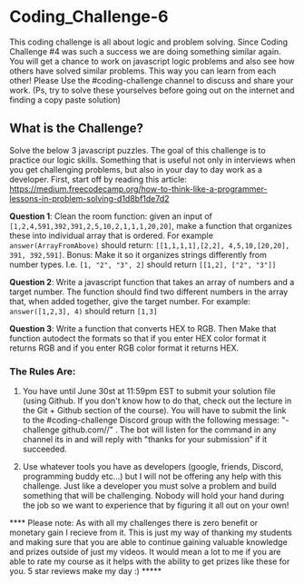 # Coding_Challenge-6

This coding challenge is all about logic and problem solving. Since Coding Challenge #4 was such a success we are doing something similar again. You will get a chance to work on javascript logic problems and also see how others have solved similar problems. This way you can learn from each other! Please Use the #coding-challenge channel to discuss and share your work. (Ps, try to solve these yourselves before going out on the internet and finding a copy paste solution)

## What is the Challenge?

Solve the below 3 javascript puzzles. The goal of this challenge is to practice our logic skills. Something that is useful not only in interviews when you get challenging problems, but also in your day to day work as a developer. First, start off by reading this article: https://medium.freecodecamp.org/how-to-think-like-a-programmer-lessons-in-problem-solving-d1d8bf1de7d2

**Question 1**: Clean the room function: given an input of `[1,2,4,591,392,391,2,5,10,2,1,1,1,20,20]`, make a function that organizes these into individual array that is ordered. For example `answer(ArrayFromAbove)` should return: `[[1,1,1,1],[2,2], 4,5,10,[20,20], 391, 392,591]`. Bonus: Make it so it organizes strings differently from number types. I.e. `[1, "2", "3", 2]` should return `[[1,2], ["2", "3"]]`

**Question 2**: Write a javascript function that takes an array of numbers and a target number. The function should find two different numbers in the array that, when added together, give the target number. For example: `answer([1,2,3], 4)` should return `[1,3]`

**Question 3**: Write a function that converts HEX to RGB. Then Make that function autodect the formats so that if you enter HEX color format it returns RGB and if you enter RGB color format it returns HEX.

### The Rules Are:

1. You have until June 30st at 11:59pm EST to submit your solution file (using Github. If you don't know how to do that, check out the lecture in the Git + Github section of the course). You will have to submit the link to the #coding-challenge Discord group with the following message:  "-challenge github.com/<username>/<repo>" . The bot will listen for the command in any channel its in and will reply with "thanks for your submission" if it succeeded. 

2. Use whatever tools you have as developers (google, friends, Discord, programming buddy etc...) but I will not be offering any help with this challenge. Just like a developer you must solve a problem and build something that will be challenging. Nobody will hold your hand during the job so we want to experience that by figuring it all out on your own!

**** Please note: As with all my challenges there is zero benefit or monetary gain I recieve from it. This is just my way of thanking my students and making sure that you are able to continue gaining valuable knowledge and prizes outside of just my videos. It would mean a lot to me if you are able to rate my course as it helps with the ability to get prizes like these for you. 5 star reviews make my day :) *****

